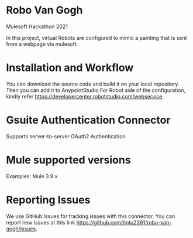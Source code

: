 # Robo Van Gogh
Mulesoft Hackathon 2021

In this project, virtual Robots are configured to mimic a painting that is sent from a webpage via mulesoft.

# Installation and Workflow
You can download the source code and build it on your local repository. Then you can add it to AnypointStudio
For Robot side of the configuration, kindly refer https://developercenter.robotstudio.com/webservice.

# Gsuite Authentication Connector

Supports server-to-server OAuth2 Authentication 

# Mule supported versions
Examples:
Mule 3.9.x

# Reporting Issues

We use GitHub:Issues for tracking issues with this connector. You can report new issues at this link https://github.com/tintu2391/robo-van-gogh/issues.
